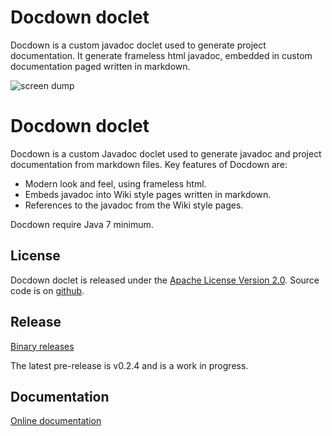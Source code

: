 # Docdown doclet

Docdown is a custom javadoc doclet used to generate project documentation. It generate frameless html javadoc, 
embedded in custom documentation paged written in markdown.

![screen dump](doc/screen.png?raw=true)

# Docdown doclet

Docdown is a custom Javadoc doclet used to generate javadoc and project documentation from markdown files.
Key features of Docdown are:

* Modern look and feel, using frameless html.
* Embeds javadoc into Wiki style pages written in markdown.
* References to the javadoc from the Wiki style pages.

Docdown require Java 7 minimum.

## License

Docdown doclet is released under the [Apache License Version 2.0](http://www.apache.org/licenses/LICENSE-2.0.html). Source code is on
[github](http://www.github.com/nicolaschriste/docdown).


## Release

[Binary releases](http://github.com/nicolaschriste/nicolaschriste.github.io/tree/master/releases/docdown )

The latest pre-release is v0.2.4 and is a work in progress.

## Documentation

[Online documentation](http://nicolaschriste.github.io/docdown/)

